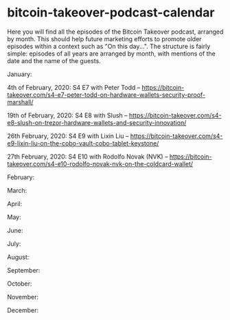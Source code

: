 # bitcoin-takeover-podcast-calendar
Here you will find all the episodes of the Bitcoin Takeover podcast, arranged by month. This should help future marketing efforts to promote older episodes within a context such as "On this day...". The structure is fairly simple: episodes of all years are arranged by month, with mentions of the date and the name of the guests.



January:

4th of February, 2020: S4 E7 with Peter Todd – https://bitcoin-takeover.com/s4-e7-peter-todd-on-hardware-wallets-security-proof-marshall/

19th of February, 2020: S4 E8 with Slush – https://bitcoin-takeover.com/s4-e8-slush-on-trezor-hardware-wallets-and-security-innovation/

26th February, 2020: S4 E9 with Lixin Liu – https://bitcoin-takeover.com/s4-e9-lixin-liu-on-the-cobo-vault-cobo-tablet-keystone/

27th February, 2020: S4 E10 with Rodolfo Novak (NVK) – https://bitcoin-takeover.com/s4-e10-rodolfo-novak-nvk-on-the-coldcard-wallet/

February:


March:



April:



May:


June:


July:


August:



September:



October:



November:



December:
